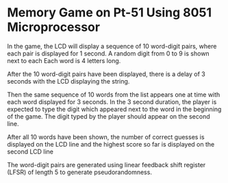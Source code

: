 # Memory Game on Pt-51 Using 8051 Microprocessor
In the game, the LCD will display a sequence of 10 word-digit pairs, where each
pair is displayed for 1 second. A random digit from 0 to 9 is shown next to each
Each word is 4 letters long.  

After the 10 word-digit pairs have been displayed, there is a delay of 3 seconds
with the LCD displaying the string.

Then the same sequence of 10 words from the list appears one at time with each word displayed for 3 seconds. In the 3 second duration,
the player is expected to type the digit which appeared next to the word in the
beginning of the game. The digit typed by the player should appear on the
second line.

After all 10 words have been shown, the number of correct guesses is displayed
on the  LCD line and the highest score so far is displayed on the second
LCD line


The word-digit pairs are generated using  linear feedback shift register (LFSR) of length 5 to generate
pseudorandomness.
